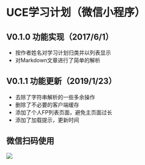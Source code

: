 # UCE学习计划（微信小程序）

## V0.1.0 功能实现（2017/6/1）
* 按作者姓名对学习计划归类并以列表显示
* 对Markdown文章进行了简单的解析

## V0.1.1 功能更新（2019/1/23）
* 去除了字符串解析的一些多余操作
* 删除了不必要的客户端缓存
* 添加了个人FP列表页面，避免主页面过长
* 添加了加载提示，更新时间

## 微信扫码使用

![](https://github.com/UCE-group/fortnightly-plan/blob/master/小程序码.jpg)
